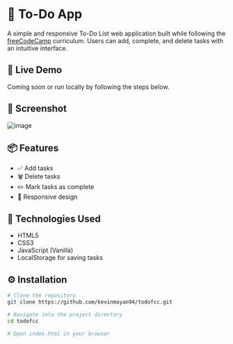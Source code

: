 # 📝 To-Do App

A simple and responsive To-Do List web application built while following the [freeCodeCamp](https://www.freecodecamp.org/) curriculum. Users can add, complete, and delete tasks with an intuitive interface.

## 🚀 Live Demo

Coming soon or run locally by following the steps below.

## 📸 Screenshot

![image](https://github.com/user-attachments/assets/a406be50-4217-4be5-8a37-b902de1d1347)



## 📦 Features

- ✅ Add tasks
- 🗑️ Delete tasks
- ✏️ Mark tasks as complete
- 📱 Responsive design

## 🔧 Technologies Used

- HTML5
- CSS3
- JavaScript (Vanilla)
- LocalStorage for saving tasks

## ⚙️ Installation

```bash
# Clone the repository
git clone https://github.com/kevinmayan94/todofcc.git

# Navigate into the project directory
cd todofcc

# Open index.html in your browser
